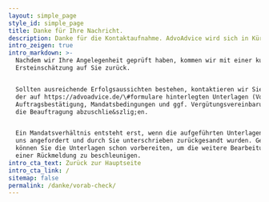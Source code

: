 ```yaml
---
layout: simple_page
style_id: simple_page
title: Danke für Ihre Nachricht.
description: Danke für die Kontaktaufnahme. AdvoAdvice wird sich in Kürze bei Ihnen melden.
intro_zeigen: true
intro_markdown: >-
  Nachdem wir Ihre Angelegenheit geprüft haben, kommen wir mit einer kurzen
  Ersteinschätzung auf Sie zurück.


  Sollten ausreichende Erfolgsaussichten bestehen, kontaktieren wir Sie mitsamt
  der auf https://advoadvice.de/\#formulare hinterlegten Unterlagen (Vollmacht,
  Auftragsbestätigung, Mandatsbedingungen und ggf. Vergütungsvereinbarung), um
  die Beauftragung abzuschlie&szlig;en.


  Ein Mandatsverhältnis entsteht erst, wenn die aufgeführten Unterlagen durch
  uns angefordert und durch Sie unterschrieben zurückgesandt wurden. Gerne
  können Sie die Unterlagen schon vorbereiten, um die weitere Bearbeitung bei
  einer Rückmeldung zu beschleunigen.
intro_cta_text: Zurück zur Hauptseite
intro_cta_link: /
sitemap: false
permalink: /danke/vorab-check/
---
```


